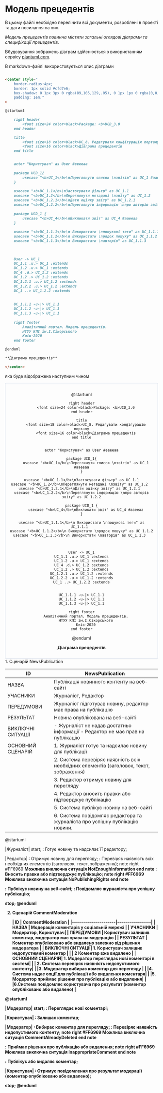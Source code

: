 # Модель прецедентів

В цьому файлі необхідно перелічити всі документи, розроблені в проекті та дати посилання на них.

*Модель прецедентів повинна містити загальні оглядові діаграми та специфікації прецедентів.*



Вбудовування зображень діаграм здійснюється з використанням сервісу [plantuml.com](https://plantuml.com/). 

В markdown-файлі використовується опис діаграми

```md

<center style="
    border-radius:4px;
    border: 1px solid #cfd7e6;
    box-shadow: 0 1px 3px 0 rgba(89,105,129,.05), 0 1px 1px 0 rgba(0,0,0,.025);
    padding: 1em;"
>

@startuml

    right header
        <font size=24 color=black>Package: <b>UCD_3.0
    end header

    title
        <font size=18 color=black>UC_8. Редагувати конфігурацію порталу
        <font size=16 color=black>Діаграма прецедентів
    end title


    actor "Користувач" as User #eeeeaa
    
    package UCD_1{
        usecase "<b>UC_1</b>\nПереглянути список \nзвітів" as UC_1 #aaeeaa
    }
    
    usecase "<b>UC_1.1</b>\nЗастосувати фільтр" as UC_1.1
    usecase "<b>UC_1.2</b>\nПереглянути метадані \nзвіту" as UC_1.2  
    usecase "<b>UC_1.2.1</b>\nДати оцінку звіту" as UC_1.2.1  
    usecase "<b>UC_1.2.2</b>\nПереглянути інформацію \nпро авторів звіту" as UC_1.2.2
    
    package UCD_1 {
        usecase "<b>UC_4</b>\nВикликати звіт" as UC_4 #aaeeaa
    }
    
    usecase "<b>UC_1.1.1</b>\n Використати \nпошукові теги" as UC_1.1.1  
    usecase "<b>UC_1.1.2</b>\n Використати \nрядок пошуку" as UC_1.1.2
    usecase "<b>UC_1.1.3</b>\n Використати \nавторів" as UC_1.1.3  
    
    
    
    User -> UC_1
    UC_1.1 .u.> UC_1 :extends
    UC_1.2 .u.> UC_1 :extends
    UC_4 .d.> UC_1.2 :extends
    UC_1.2 .> UC_1.2 :extends
    UC_1.2.1 .u.> UC_1.2 :extends
    UC_1.2.2 .u.> UC_1.2 :extends
    UC_1 ..> UC_1.2.2 :extends
    
    
    UC_1.1.1 -u-|> UC_1.1
    UC_1.1.2 -u-|> UC_1.1
    UC_1.1.3 -u-|> UC_1.1
    
    right footer
        Аналітичний портал. Модель прецедентів.
        НТУУ КПІ ім.І.Сікорського
        Киів-2020
    end footer

@enduml

**Діаграма прецедентів**

</center>
```

яка буде відображена наступним чином

<center style="
    border-radius:4px;
    border: 1px solid #cfd7e6;
    box-shadow: 0 1px 3px 0 rgba(89,105,129,.05), 0 1px 1px 0 rgba(0,0,0,.025);
    padding: 1em;"
>

@startuml

    right header
        <font size=24 color=black>Package: <b>UCD_3.0
    end header

    title
        <font size=18 color=black>UC_8. Редагувати конфігурацію порталу
        <font size=16 color=black>Діаграма прецедентів
    end title


    actor "Користувач" as User #eeeeaa
    
    package UCD_1{
        usecase "<b>UC_1</b>\nПереглянути список \nзвітів" as UC_1 #aaeeaa
    }
    
    usecase "<b>UC_1.1</b>\nЗастосувати фільтр" as UC_1.1
    usecase "<b>UC_1.2</b>\nПереглянути метадані \nзвіту" as UC_1.2  
    usecase "<b>UC_1.2.1</b>\nДати оцінку звіту" as UC_1.2.1  
    usecase "<b>UC_1.2.2</b>\nПереглянути інформацію \nпро авторів звіту" as UC_1.2.2
    
    package UCD_1 {
        usecase "<b>UC_4</b>\nВикликати звіт" as UC_4 #aaeeaa
    }
    
    usecase "<b>UC_1.1.1</b>\n Використати \nпошукові теги" as UC_1.1.1  
    usecase "<b>UC_1.1.2</b>\n Використати \nрядок пошуку" as UC_1.1.2
    usecase "<b>UC_1.1.3</b>\n Використати \nавторів" as UC_1.1.3  
    
    
    
    User -> UC_1
    UC_1.1 .u.> UC_1 :extends
    UC_1.2 .u.> UC_1 :extends
    UC_4 .d.> UC_1.2 :extends
    UC_1.2 .> UC_1.2 :extends
    UC_1.2.1 .u.> UC_1.2 :extends
    UC_1.2.2 .u.> UC_1.2 :extends
    UC_1 ..> UC_1.2.2 :extends
    
    
    UC_1.1.1 -u-|> UC_1.1
    UC_1.1.2 -u-|> UC_1.1
    UC_1.1.3 -u-|> UC_1.1
    
    right footer
        Аналітичний портал. Модель прецедентів.
        НТУУ КПІ ім.І.Сікорського
        Киів-2020
    end footer

@enduml

**Діаграма прецедентів**

</center>
1. Сценарій NewsPublication

| ID               | NewsPublication |
|----------------------|-----------------|
| НАЗВА            | Публікація новинного контенту на веб-сайті |
| УЧАСНИКИ         | Журналіст, Редактор |
| ПЕРЕДУМОВИ       | Журналіст підготував новину, редактор має права на публікацію |
| РЕЗУЛЬТАТ        | Новина опублікована на веб-сайті |
| ВИКЛЮЧНІ СИТУАЦІЇ| - Журналіст не надав достатньо інформації  - Редактор не має прав на публікацію |
| ОСНОВНИЙ СЦЕНАРІЙ| 1. Журналіст готує та надсилає новину для публікації|
|                      | 2. Система перевіряє наявність всіх необхідних елементів (заголовок, текст, зображення)|
|                       | 3. Редактор отримує новину для перегляду |
|                       |4. Редактор вносить правки або підтверджує публікацію|
|                       |5. Система публікує новину на веб-сайті|
|                       |6. Система повідомляє редактора та журналіста про успішну публікацію новини. |



@startuml

|Журналіст|
start;
: Готує новину та надсилає її редактору;

|Редактор|
: Отримує новину для перегляду;
: Перевіряє наявність всіх необхідних елементів (заголовок, текст, зображення);
note right #FF6969
<b> Можлива виключна ситуація
<b> NotEnoughInformation
end note
: Вносить правки або підтверджує публікацію;
note right #FF6969
<b> Можлива виключна ситуація
<b> NoPublishingRights
end note

: Публікує новину на веб-сайті;
: Повідомляє журналіста про успішну публікацію;

stop;
@enduml

2. Сценарій CommentModeration

   | ID               | CommentModeration |
|----------------------|-----------------|
| НАЗВА            | Модерація коментарів у соціальній мережі |
| УЧАСНИКИ         | Модератор, Користувач|
| ПЕРЕДУМОВИ       | Користувач залишив коментар, модератор має права на модерацію |
| РЕЗУЛЬТАТ        |Коментар опубліковано або видалено залежно від рішення модератора |
| ВИКЛЮЧНІ СИТУАЦІЇ| 1. Користувач залишив недопустимий коментар |
|                      | 2 Коментар вже видалено |
| ОСНОВНИЙ СЦЕНАРІЙ| 1. Модератор переглядає нові коментарі в системі|
|                      | 2.  Система перевіряє наявність недопустимого контенту|
|                      |3. Модератор вибирає коментар для перегляду |
|                      |4. Система надає опції для публікації або видалення коментаря|
|                      |5. Модератор приймає рішення про публікацію або видалення|
|                      |6.Система повідомляє користувача про результат (коментар опубліковано або видалено) |

@startuml

|Модератор|
start;
: Переглядає нові коментарі;

|Користувач|
: Залишає коментар;

|Модератор|
: Вибирає коментар для перегляду;
: Перевіряє наявність недопустимого контенту;
note right #FF6969
<b> Можлива виключна ситуація
<b> CommentAlreadyDeleted
end note

: Приймає рішення про публікацію або видалення;
note right #FF6969
<b> Можлива виключна ситуація
<b> InappropriateComment
end note

: Публікує або видаляє коментар;

|Користувач|
: Отримує повідомлення про результат модерації (коментар опубліковано або видалено);

stop;
@enduml

